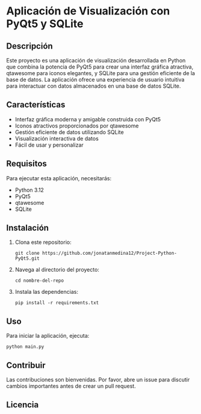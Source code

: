 # Aplicación de Visualización con PyQt5 y SQLite

## Descripción

Este proyecto es una aplicación de visualización desarrollada en Python que combina la potencia de PyQt5 para crear una interfaz gráfica atractiva, qtawesome para iconos elegantes, y SQLite para una gestión eficiente de la base de datos. La aplicación ofrece una experiencia de usuario intuitiva para interactuar con datos almacenados en una base de datos SQLite.

## Características

- Interfaz gráfica moderna y amigable construida con PyQt5
- Iconos atractivos proporcionados por qtawesome
- Gestión eficiente de datos utilizando SQLite
- Visualización interactiva de datos
- Fácil de usar y personalizar

## Requisitos

Para ejecutar esta aplicación, necesitarás:

- Python 3.12
- PyQt5
- qtawesome
- SQLite

## Instalación

1. Clona este repositorio:
   ```
   git clone https://github.com/jonatanmedina12/Project-Python-PyQt5.git
   ```

2. Navega al directorio del proyecto:
   ```
   cd nombre-del-repo
   ```

3. Instala las dependencias:
   ```
   pip install -r requirements.txt
   ```

## Uso

Para iniciar la aplicación, ejecuta:

```
python main.py
```

## Contribuir

Las contribuciones son bienvenidas. Por favor, abre un issue para discutir cambios importantes antes de crear un pull request.

## Licencia


